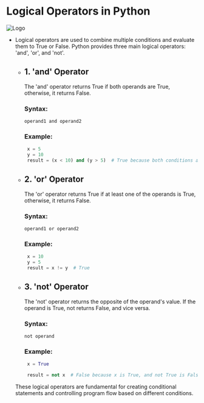 # Logical Operators in Python
![Logo](https://imgs.search.brave.com/zkXB_LXn_lrGD5ZQTr_UYW7ct3QMRIlSVyhcRPZS0w4/rs:fit:860:0:0/g:ce/aHR0cHM6Ly9kYXRh/LWZsYWlyLnRyYWlu/aW5nL2Jsb2dzL3dw/LWNvbnRlbnQvdXBs/b2Fkcy9zaXRlcy8y/LzIwMTcvMTIvUHl0/aG9uLUxvZ2ljYWwt/T3BlcmF0b3ItMDEu/anBn)
    
- Logical operators are used to combine multiple conditions and evaluate them to True or False. Python provides three main logical operators: 'and', 'or', and 'not'.
    
    - ## 1. 'and' Operator
       The 'and' operator returns True if both operands are True, otherwise, it returns False.
    
        ### Syntax:
          operand1 and operand2
    
        ### Example:
         ```python
          x = 5
          y = 10
          result = (x < 10) and (y > 5)  # True because both conditions are True
         ```
    
    - ## 2. 'or' Operator
       The 'or' operator returns True if at least one of the operands is True, otherwise, it returns False.
    
        ### Syntax:
          operand1 or operand2
    
        ### Example:
         ```python
          x = 10
          y = 5
          result = x != y  # True
         ```
    
    - ## 3. 'not' Operator
       The 'not' operator returns the opposite of the operand's value. If the operand is True, not returns False, and vice versa.
        ### Syntax:
          not operand
    
        ### Example:
         ```python
          x = True
    
          result = not x  # False because x is True, and not True is False
         ```
    
    These logical operators are fundamental for creating conditional statements and controlling program flow based on different conditions.